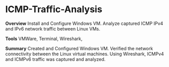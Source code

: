 # ICMP-Traffic-Analysis

**Overview**
Install and Configure Windows VM. Analyze captured ICMP IPv4 and IPv6 network traffic between Linux VMs.

**Tools**
VMWare, Terminal, Wireshark, 

**Summary**
Created and Configured Windows VM. Verified the network connectivity between the Linux virtual machines. Using Wireshark, ICMPv4 and ICMPv6 traffic was captured and analyzed.
